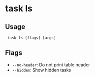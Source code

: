 #  task ls
## Usage
```
 task ls [flags] [args]
```
## Flags
- `--no-header`: Do not print table header
- `--hidden`: Show hidden tasks
